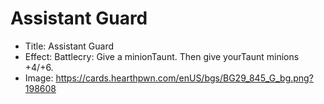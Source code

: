 # Assistant Guard
- Title:  Assistant Guard
- Effect:  Battlecry: Give a minionTaunt. Then give yourTaunt minions +4/+6.
- Image:  https://cards.hearthpwn.com/enUS/bgs/BG29_845_G_bg.png?198608
